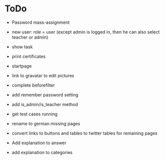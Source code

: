 # ToDo

- Password mass-assignment
- new user: role = user (except admin is logged in, then he can also select teacher or admin)
- show task
- print certificates
- startpage
- link to gravatar to edit pictures
- complete beforefilter
- add remember password setting
- add is_admin/is_teacher method
- get test cases running
- rename to german missing pages
- convert links to buttons and tables to twitter tables for remaining pages

- Add explanation to answer
- add explanation to categories